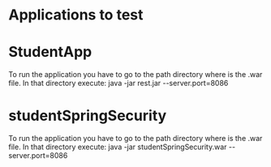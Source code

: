 # Applications to test
# StudentApp

To run the application you have to go to the path directory where is the .war file. In that directory execute: java -jar rest.jar --server.port=8086

# studentSpringSecurity

To run the application you have to go to the path directory where is the .war file. In that directory execute: java -jar studentSpringSecurity.war --server.port=8086
